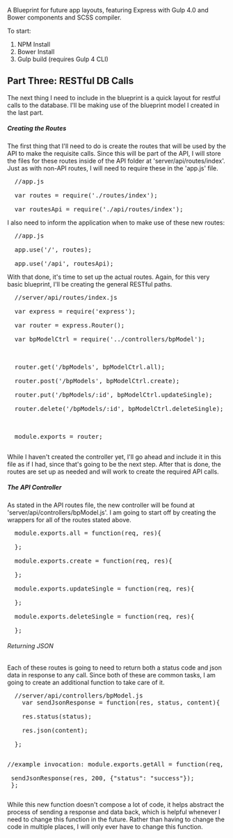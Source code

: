 A Blueprint for future app layouts, featuring Express with Gulp 4.0 and Bower components and SCSS compiler. 

To start:
  1. NPM Install
  2. Bower Install
  3. Gulp build (requires Gulp 4 CLI)

<h2>Part Three: RESTful DB Calls</h2>
<p>The next thing I need to include in the blueprint is a quick layout for restful calls to the database. I'll be making use of the blueprint model I created in the last part.</p>
<h5>Creating the Routes</h5>
<p>The first thing that I'll need to do is create the routes that will be used by the API to make the requisite calls. Since this will be part of the API, I will store the files for these routes inside of the API folder at 'server/api/routes/index'. Just as with non-API routes, I will need to require these in the 'app.js' file.</p>
<pre>
  //app.js <br/>
  var routes = require('./routes/index'); <br/>
  var routesApi = require('./api/routes/index');
</pre>
<p>I also need to inform the application when to make use of these new routes:</p>
<pre>
  //app.js <br/>
  app.use('/', routes); <br/>
  app.use('/api', routesApi);
</pre>
<p>With that done, it's time to set up the actual routes. Again, for this very basic blueprint, I'll be creating the general RESTful paths.</p>
<pre>
  //server/api/routes/index.js <br/>
  var express = require('express'); <br/>
  var router = express.Router(); <br/>
  var bpModelCtrl = require('../controllers/bpModel'); <br/>
  <br/>
  router.get('/bpModels', bpModelCtrl.all); <br/>
  router.post('/bpModels', bpModelCtrl.create); <br/>
  router.put('/bpModels/:id', bpModelCtrl.updateSingle); <br/>
  router.delete('/bpModels/:id', bpModelCtrl.deleteSingle); <br/>
  <br/>
  module.exports = router; <br/>
</pre>
<p>While I haven't created the controller yet, I'll go ahead and include it in this file as if I had, since that's going to be the next step. After that is done, the routes are set up as needed and will work to create the required API calls.</p>
<h5>The API Controller</h5>
<p>As stated in the API routes file, the new controller will be found at 'server/api/controllers/bpModel.js'. I am going to start off by creating the wrappers for all of the routes stated above.</p>
<pre>
  module.exports.all = function(req, res){<br/>
  };<br/>
  module.exports.create = function(req, res){<br/>
  };<br/>
  module.exports.updateSingle = function(req, res){<br/>
  };<br/>
  module.exports.deleteSingle = function(req, res){<br/>
  };
</pre>
<h6>Returning JSON</h6>
<p>Each of these routes is going to need to return both a status code and json data in response to any call. Since both of these are common tasks, I am going to create an additional function to take care of it.</p>
<pre>
  //server/api/controllers/bpModel.js
    var sendJsonResponse = function(res, status, content){ <br/>
    res.status(status); <br/>
    res.json(content); <br/>
  };

  //example invocation:
  module.exports.getAll = function(req, res){ <br/>
    sendJsonResponse(res, 200, {"status": "success"}); <br/>
  };
</pre>
<p>While this new function doesn't compose a lot of code, it helps abstract the process of sending a response and data back, which is helpful whenever I need to change this function in the future. Rather than having to change the code in multiple places, I will only ever have to change this function.</p>


